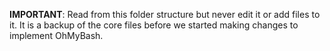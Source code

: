**IMPORTANT**: Read from this folder structure but never edit it or add files to it.  It is a backup of the core files before we started making changes to implement OhMyBash.

